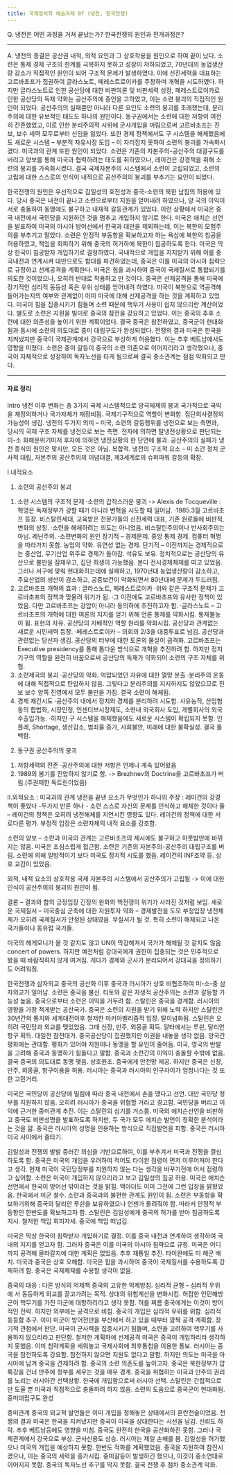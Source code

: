 ```yaml
---
title: 국제정치학 예습과제 07 (냉전, 한국전쟁)
---
```


Q. 냉전은 어떤 과정을 거쳐 끝났는가? 한국전쟁의 원인과 전개과정은?

---

A. 냉전의 종결은 공산권 내적, 외적 요인과 그 상호작용을 원인으로 하여 끝이 났다. 소련은 통제 경제 구조의 한계를 극복하지 못하고 성장이 저하되었고, 70년대의 농업생산량 감소가 직접적인 원인이 되어 구조적 문제가 발생하였다. 이에 신진세력을 대표하는 고르바초프가 집권하여 글라스노트, 페레스트로이카를 주창하며 개혁을 시도하였다. 하지만 글라스노트로 인한 공산당에 대한 비판여론 및 비판세력 성장, 페레스트로이카로 인한 공산당의 독재 약화는 공산주의에 종언을 고하였고, 이는 소련 붕괴의 직접적인 원인이 되었다. 공산주의의 실패뿐만 아니라 다른 요인도 소련의 붕괴를 초래했는데, 분리주의에 대한 유보적인 태도도 하나의 원인이다. 동구권에서는 소련에 대한 저항이 여전히 잔존했었고, 이로 인한 분리주의적 시위에 군사개입을 꺼림으로써 고르바초프는 진보, 보수 세력 모두로부터 신임을 잃었다. 또한 경제 정책에서도 구 시스템을 해체했음에도 새로운 시스템 – 부분적 자유시장 도입 – 이 자리잡지 못하여 소련의 붕괴를 가속화시켰다. 미국과의 관계 또한 원인이 되었다. 소련은 기존의 자본주의-공산주의 대결구도를 버리고 양보를 통해 미국과 협력하려는 태도를 취하였으나, 레이건은 강경책을 취해 소련의 붕괴를 가속화시켰다. 결국 국제자본주의 시스템에서 소련이 고립되었고, 소련의 고립에 대한 스스로의 인식이 내적으로 공산주의의 붕괴를 부추기는 요인이 되었다.

한국전쟁의 원인은 우선적으로 김일성의 호전성과 중국-소련의 북한 남침의 허용에 있다. 당시 중국은 내전이 끝나고 소련으로부터 지원을 얻어내려 하였으나, 양 국의 이익이 서로 충돌하여 동맹에도 불구하고 내재적 갈등관계가 있었다. 이런 상황에서 미국은 중국 내전에서 국민당을 지원하던 것을 멈추고 개입하지 않기로 한다. 미국은 애치슨 선언을 발표하여 미국의 아시아 방어선에서 한국과 대만을 제외하는데, 이는 북한의 모험주의를 부추기고 말았다. 소련은 안정적 부동항을 확보하고자 하는 욕심에 북한의 침공을 허용하였고, 책임을 회피하기 위해 중국의 허가하에 북한이 침공하도록 한다. 미국은 막상 한국이 침공받자 개입하기로 결정하였다. 국내적으로 개입을 지지받기 위해 이를 중국내전과 연계시켜 대만으로도 함대를 파견하였는데, 중국은 이를 미국의 아시아 침략으로 규정하고 선제공격을 계획한다. 미국은 힘을 과시하여 중국이 국제질서로 통합되기를 의도한 것이었으나, 오히려 반대로 작용하고 만 것이다. 중국은 선제공격을 통해 미국에 장기적인 심리적 동등성 혹은 우위 상태를 얻어내려 하였다. 미국이 북한으로 역공격해 들어가는지의 여부와 관계없이 이미 미국에 대해 선제공격을 하는 것을 계획하고 있었다. 미국이 힘을 집중시키기 힘들며 소련 때문에 핵무기 사용이 쉽지 않으리란 계산이었다. 별도로 소련은 지원을 빌미로 중국의 참전을 강요하고 있었다. 이는 중국의 추후 소련에 대한 의존성을 높이기 위한 계획이었다. 결국 중국은 참전하였고, 중국군이 현대화됨과 동시에 소련의 의도대로 중미 대립구도가 완성되었다. 전쟁의 결과 미국은 한국을 지켜냈지만 중국이 국제관계에서 강국으로 부상하게 허용했다. 이는 추후 베트남에서도 영향을 미쳤다. 소련은 중미 갈등이 중국의 소련 의존으로 이어지리라고 생각했으나, 중국이 자체적으로 성장하여 독자노선을 타게 됨으로써 결국 중소관계는 점점 악화되고 만다.

---

#### 자료 정리

Intro
냉전 이후 변화는 총 3가지
국제 시스템적으로 양극체제의 붕괴
국가적으로 국익을 재정의하거나 국가자체가 재정비됨.
국제기구적으로 역할이 변화함. 집단의사결정의 가능성이 생김.
냉전의 두가지 의미 – 미국, 소련의 갈등행위를 냉전으로 보는 측면과, 당시의 국제 구조 자체를 냉전으로 보는 측면. 전자에 의하면 탈냉전상황으로 판단되는 미-소 화해분위기마저 후자에 의하면 냉전상황의 한 단면에 불과.
공산주의의 실패가 냉전 종식의 원인은 맞지만, 모든 것은 아님. 복합적.
냉전의 구조적 요소 – 미 소간 정치 군사적 대립, 자본주의 공산주의의 이념대결, 제3세계로의 슈퍼파워 갈등의 확장.

Ⅰ.내적요소
1.  소련의 공산주의 붕괴
1) 소련 시스템의 구조적 문제
·소련의 갑작스러운 붕괴 -> Alexis de Tocqueville : 혁명은 독재정부가 강할 때가 아니라 변혁을 시도할 때 일어남.
·1985.3월 고르바초프 등장. 비스탈린세대, 교육받은 전문가들의 신진세력 대표, 기존 원로들에 비판적, 변화의 상징.
·소련을 해체하려는 의도는 아니었음. 비스탈린주의이나 반사회주의는 아님. 레닌주의.
·소련변화의 원인
장기적 – 경제문제. 중앙 통제 경제. 컴퓨터 혁명을 따라가지 못함. 농업의 약화. 유연성 없는 경제.
단기적 – 이전까지는 경제적으로는 중산업, 무기산업 위주로 경제가 돌아감. 석유도 보유. 정치적으로는 공산당의 유산으로 불만을 잠재우고, 집단 희생이 가능했음. 본디 전시경제체제를 띠고 있었음. 그러나 서구에 맞춰 현대화하는데에 실패하고, 1970년대 농업생산량이 감소하고, 주요산업의 생산이 감소하고, 공중보건이 악화되면서 80년대에 문제가 두드러짐.
2) 고르바초프 개혁의 효과 : 글라스노트, 페레스트로이카
·위와 같은 구조적 문제가 고르바초프의 정책과 맞물려 위기가 됨.
·그 이전에도 고르바초프와 유사한 정책이 있었음. 다만 고르바초프는 강압이 아니라 동의하에 추진하고자 함.
·글라스노트 – 고르바초프의 개혁에 대한 여론의 지지를 얻기 위해 언론 통제를 약화시킴. 통제불능이 됨. 표현의 자유. 공산당의 지배적인 역할 원리를 약화시킴. 공산당과 관계없는 새로운 시민세력 등장.
·페레스트로이카 – 의회의 2/3을 대중투표로 넘김. 공산당과 관련없는 당선자 생김. 공산당의 터부에 대한 토론의 물살이 급격화. 고르바초프는 Executive presidency를 통해 톱다운 방식으로 개혁을 추진하려 함. 하지만 정치기구의 역할을 완전히 바꿈으로써 공산당의 독재가 약화되어 소련의 구조 자체를 위협.
3) 소련제국의 붕괴
·공산당의 약화. 억압되었던 자유에 대한 열망 분출
·분리주의 운동에 대해 직접적으로 탄압하지 않음. 그렇다고 분리주의를 지지하지도 않았으므로 진보 보수 양쪽 진영에서 모두 불만을 가짐. 결국 소련이 해체됨.
4) 경제 재건시도
·공산주의 내에서 정치와 경제를 분리하려 시도함. 사유농작, 산업협동의 합법화, 시장인정, 인센티브시장제도, 소련내 외국회사 도입, 개별회사의 외국 수출입가능.
·하지만 구 시스템을 해체했음에도 새로운 시스템이 확립되지 못함. 인플레, Shortage, 생산감소, 범죄율 증가, 사회불안, 미래에 대한 불확실성. 결국 롤백함.

2.  동구권 공산주의의 붕괴
1) 저항세력의 잔존
·공산주의에 대한 저항은 언제나 계속 있어왔음
2) 1989의 봉기를 진압하지 않기로 함. -> Brezhnev의 Doctrine을 고르바초프가 버림.(주권제한 독트린이었음)

Ⅱ.외적요소 : 미국과의 관계
냉전을 끝낸 요소가 무엇인가
하나의 주장 : 레이건의 강경책이 좋았다
-두가지 반론
하나 - 소련 스스로 자신의 문제를 인식하고 해체한 것이다
둘 – 레이건의 정책은 오히려 냉전해체를 지연시킨 영향도 있다.
레이건의 정책에 대한 서로다른 평가. 부정적 입장은 소련자체의 내적 요소를 강조함.

소련의 양보 – 소련과 미국의 관계는 고르바초프의 제시에도 불구하고 하룻밤만에 바뀌지는 않음. 미국은 조심스럽게 접근함. 소련은 기존의 자본주의-공산주의 대립구조를 버림.
소련에 의해 일방적이기 보다 미국도 정치적 시도를 했음. 레이건의 INF조약 등. 상호 교감이 있었음.

외적, 내적 요소의 상호작용
국제 자본주의 시스템에서 공산주의가 고립됨 -> 이에 대한 인식이 공산주의의 붕괴의 원인이 됨.


결론 – 결과와 함의
긍정입장
긴장의 완화와 핵전쟁의 위기가 사라진 것처럼 보임.
새로운 국제질서 – 미국중심
군축에 대한 자원투자 약화 – 경제발전을 도모
부정입장
냉전체제가 오히려 국제질서가 안정된 상태였음. 무질서가 될 것. 특히 소련이 해체되고 나온 국가들이나 동유럽 국가들.

미국의 헤게모니가 올 것 같지도 않고
UN이 막강해져서 국가가 해체될 것 같지도 않음
concert of powers. 하지만 예전처럼 강대국에게 권한이 집중되는 것은 민주적으로 봤을 때 바람직하지 않게 여겨짐. 게다가 경제와 군사가 분리되어서 강대국을 정의하기도 어려워짐.

한국전쟁과 삼자외교
중국의 공산화 이후 중국과 러시아가 상호 비협조하여 미-소-중 삼자외교가 일어남.
소련은 중국을 불신. 티토와 같은 자생적 공산주의는 소련과 갈등할 가능성 높음. 중국으로부터 소련은 이익을 거두려 함.
스탈린은 중국을 경계함. 러시아의 영향을 가장 적게받는 공산국가.
중국은 소련의 지원을 받기 위해 노력
하지만 스탈린은 30년간의 통치와 세계대전이후 철저한 마키아벨리즘적 입장. 탈이념화됨.
스탈린은 오히려 국민당과 외교를 맺었었음. 그때 신장, 만주, 외몽골 획득.
얄타에서는 루쉰, 달리안 항구 획득. 대일전 참전대가.
중국공산당이 집권했지만 이권을 내놓을 생각 없음.
양국간 평화에는 관대함. 평화가 있어야 지원이나 동맹을 할 유인이 줄어듬.
미국, 영국의 반발을 고려해 중국과 동맹하기 힘들다고 말함.
중국과 소련간의 이익이 충돌할 수밖에 없음.
결국 중국의 의도대로 동맹 맺음. 상호원조. 중국에게 안전망 제공.
하지만 중국은 신장, 만주, 외몽골, 항구이용을 허용.
러시아는 중국과 러시아의 인구차이가 엄청나다는 것 또한 고민거리.

미국은 국민당이 공산당에 밀림에 따라 중국 내전에서 손을 땠다고 선언.
대만 국민당 정부를 지원하지 않음. 오히려 러시아가 중국을 위협할 거라고 경고함. 국민당을 버리고 이익에 근거한 중미관계 추진. 이는 스탈린의 심기를 거스름.
미국의 에치슨선언을 비판하고 중국도 비판성명을 발표하도록 하지만, 두 국가 모두 에치슨 발언이 정확한 분석이라는 것을 앎. 중국은 러시아의 성명을 인용하는 방식으로 직접발언을 피함. 중국은 러시아 미국 사이에서 줄타기.

김일성과 전쟁의 발발
중러간 의심을 기반으로하여, 이를 부추겨서 미국과 전쟁을 결심하도록 함.
중국은 미국의 개입을 우려하여 적어도 타이완 점령이 먼저 이루어져야 한다고 생각.
현재 미국이 국민당정부를 지원하지 않는 다는 생각을 바꾸기전에 어서 점령하고 싶어함.
소련은 미국이 개입하지 않으리라고 보고 김일성의 침공 허용.
미국은 애치슨선언에서 한국이 방어선 밖이라는 것을 밝힘. 맥아더도 이미 그전에 그런 입장을 밝혔었음. 한국에서 미군 철수.
소련과 중국과의 불편한 관계도 원인이 됨. 소련은 부동항을 확보하기위해 중국의 달리안 루쉰을 보유하였으나 언젠가 돌려줘야 함. 따라서 안정적 부동항인 한반도를 확보하고자 함.
스탈린은 김일성에게 중국의 허가를 받아 침공하도록 지시. 철저한 책임 회피자세. 중국에 책임 떠넘김.

미국은 막상 한국이 침략받자 개입하기로 결정. 이를 중국 내전과 연계하여 생각하여 국내의 지지를 얻고자 함. 그러자 중국은 이를 미국의 아시아 침략으로 규정. 미국은 어디까지 공격해 올라갈지에 대한 계획은 없었음. 추후 재통일 추진.
타이완에도 미 해군 배치. 미국과 중국은 상호 오해함. 미국은 힘을 과시하여 중국이 국제질서를 수용하도록 강제하려 함. 중국은 국제체제를 수용할 생각이 없음.

중국의 대응 : 다른 방식의 억제책
중국의 고유한 억제방침. 심리적 균형 – 심리적 우위에 서 동등하게 외교를 끌고가려는 목적. 상대의 위험계산을 변화시킴. 허접한 인민해방군이 핵무기를 가진 미군에 대항하리라고 생각 못함. 허를 찌름
중국에게는 이것이 방어적인 전략. 하지만 외부에는 공격으로 비침.
중국의 개입은 심리적 우위를 위함. 심리적 동등함 추구.
이미 미군이 방어전만을 부산에서 하고 있을 때부터 깜짝 공격 계획함. 장기적 관점에서 판단.
미국이 군사력을 집중시키기 힘들며, 소련을 고려하여 핵무기를 사용하지 않으리라고 판단함.
철저한 계획하에 선제공격
미국은 중국이 개입하리라 생각하지 못했음. 이미 침략계획을 세워놓고 국제사회에 최후통첩을 이용한 통보.
러시아는 중국을 참전하도록 강요함. 참전하지 않으면 지원도 없다고 말함. 하지만 의도는 미국을 아시아에 남겨 중국을 견제하려 함. 중국의 소련 의존도를 높이고자.
중국은 북한정부가 압록강을 건너 만주에 정부를 세우는 것을 매우 경계. 중국을 위협하는 미국과 만주의 권리를 노리는 러시아간 선택상황. 한국에 개입함으로써 러시아 선택. 스탈린은 간접적으로만 도울 뿐 미국과 직접적으로 충돌하려 하지 않음.
소련의 도움으로 중국군이 현대화됨. 중미대립구도 완성

중미관계
중국의 외교적 발언들은 이미 개입을 정해놓은 상태에서의 혼란전술이었음.
전쟁의 결과 미국은 한국을 지켜냈지만 중국이 미국을 상대한다는 시선을 남김. 신뢰도 하락. 추후 베트남등에도 영향을 미침.
중국도 완전히 한국을 공산화하진 못함. 그러나 국제관계에서 강국으로 부상. 군사신용도 상승.
러시아는 제일 손해를 봄. 김일성을 허가했으나 미국의 개입을 예상하지 못함. 한반도 적화를 계획했었음. 중국을 지원하여 참전시켰으나, 이는 중국의 세력을 증가시킴. 중미갈등이 발생하긴 했으나, 이것이 중소연대로 이어지지 못함. 중국의 독자노선 추구를 막지 못함. 결국 전쟁 후 점차 중소관계 악화.
